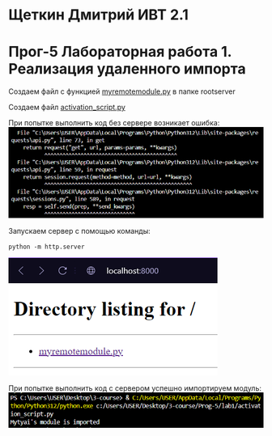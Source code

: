 # Щеткин Дмитрий ИВТ 2.1
# Прог-5 Лабораторная работа 1. Реализация удаленного импорта

Создаем файл с функцией [myremotemodule.py](lab1/rootserver/myremotemodule.py) в папке rootserver

Создаем файл [activation_script.py](lab1/activation_script.py)

При попытке выполнить код без сервере возникает ошибка:
![](photos/1.png)

Запускаем сервер с помощью команды:
```text
python -m http.server
```

![](photos/2.png)

При попытке выполнить код с сервером успешно импортируем модуль:
![](photos/3.png)




